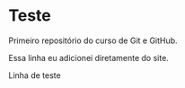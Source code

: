 # Teste
Primeiro repositório do curso de Git e GitHub.

Essa linha eu adicionei diretamente do site.

Linha de teste
